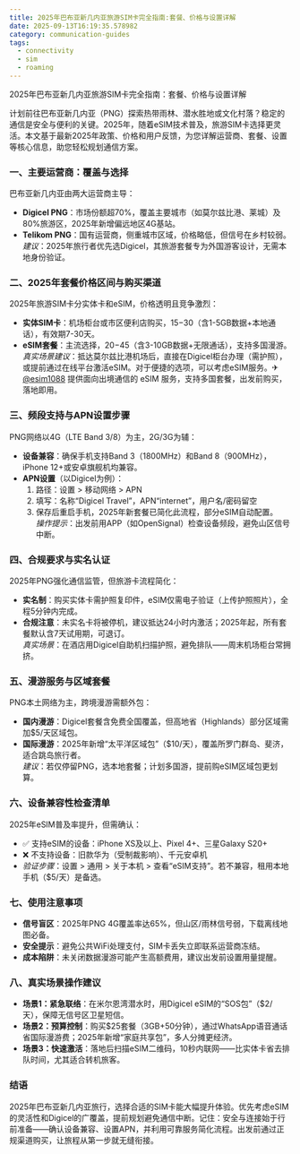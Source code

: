 ```yaml
---
title: 2025年巴布亚新几内亚旅游SIM卡完全指南:套餐、价格与设置详解
date: 2025-09-13T16:19:35.578982
category: communication-guides
tags:
  - connectivity
  - sim
  - roaming
---
```


2025年巴布亚新几内亚旅游SIM卡完全指南：套餐、价格与设置详解

计划前往巴布亚新几内亚（PNG）探索热带雨林、潜水胜地或文化村落？稳定的通信是安全与便利的关键。2025年，随着eSIM技术普及，旅游SIM卡选择更灵活。本文基于最新2025年政策、价格和用户反馈，为您详解运营商、套餐、设置等核心信息，助您轻松规划通信方案。

### 一、主要运营商：覆盖与选择  
巴布亚新几内亚由两大运营商主导：  
- **Digicel PNG**：市场份额超70%，覆盖主要城市（如莫尔兹比港、莱城）及80%旅游区，2025年新增偏远地区4G基站。  
- **Telikom PNG**：国有运营商，侧重城市区域，价格略低，但信号在乡村较弱。  
*建议*：2025年旅行者优先选Digicel，其旅游套餐专为外国游客设计，无需本地身份验证。

### 二、2025年套餐价格区间与购买渠道  
2025年旅游SIM卡分实体卡和eSIM，价格透明且竞争激烈：  
- **实体SIM卡**：机场柜台或市区便利店购买，$15-$30（含1-5GB数据+本地通话），有效期7-30天。  
- **eSIM套餐**：主流选择，$20-$45（含3-10GB数据+无限通话），支持多国漫游。  
*真实场景建议*：抵达莫尔兹比港机场后，直接在Digicel柜台办理（需护照），或提前通过在线平台激活eSIM。对于便捷的选项，可以考虑eSIM服务。✈ [@esim1088](https://t.me/s/esim1088) 提供面向出境通信的 eSIM 服务，支持多国套餐，出发前购买，落地即用。

### 三、频段支持与APN设置步骤  
PNG网络以4G（LTE Band 3/8）为主，2G/3G为辅：  
- **设备兼容**：确保手机支持Band 3（1800MHz）和Band 8（900MHz），iPhone 12+或安卓旗舰机均兼容。  
- **APN设置**（以Digicel为例）：  
  1. 路径：设置 > 移动网络 > APN  
  2. 填写：名称“Digicel Travel”，APN“internet”，用户名/密码留空  
  3. 保存后重启手机，2025年新套餐已简化此流程，部分eSIM自动配置。  
*操作提示*：出发前用APP（如OpenSignal）检查设备频段，避免山区信号中断。

### 四、合规要求与实名认证  
2025年PNG强化通信监管，但旅游卡流程简化：  
- **实名制**：购买实体卡需护照复印件，eSIM仅需电子验证（上传护照照片），全程5分钟内完成。  
- **合规注意**：未实名卡将被停机，建议抵达24小时内激活；2025年起，所有套餐默认含7天试用期，可退订。  
*真实场景*：在酒店用Digicel自助机扫描护照，避免排队——周末机场柜台常拥挤。

### 五、漫游服务与区域套餐  
PNG本土网络为主，跨境漫游需额外包：  
- **国内漫游**：Digicel套餐含免费全国覆盖，但高地省（Highlands）部分区域需加$5/天区域包。  
- **国际漫游**：2025年新增“太平洋区域包”（$10/天），覆盖所罗门群岛、斐济，适合跳岛旅行者。  
*建议*：若仅停留PNG，选本地套餐；计划多国游，提前购eSIM区域包更划算。

### 六、设备兼容性检查清单  
2025年eSIM普及率提升，但需确认：  
- ✅ 支持eSIM的设备：iPhone XS及以上、Pixel 4+、三星Galaxy S20+  
- ❌ 不支持设备：旧款华为（受制裁影响）、千元安卓机  
- *验证步骤*：设置 > 通用 > 关于本机 > 查看“eSIM支持”。若不兼容，租用本地手机（$5/天）是备选。

### 七、使用注意事项  
- **信号盲区**：2025年PNG 4G覆盖率达65%，但山区/雨林信号弱，下载离线地图必备。  
- **安全提示**：避免公共WiFi处理支付，SIM卡丢失立即联系运营商冻结。  
- **成本陷阱**：未关闭数据漫游可能产生高额费用，建议出发前设置用量提醒。

### 八、真实场景操作建议  
- **场景1：紧急联络**：在米尔恩湾潜水时，用Digicel eSIM的“SOS包”（$2/天），保障无信号区卫星短信。  
- **场景2：预算控制**：购买$25套餐（3GB+50分钟），通过WhatsApp语音通话省国际漫游费；2025年新增“家庭共享包”，多人分摊更经济。  
- **场景3：快速激活**：落地后扫描eSIM二维码，10秒内联网——比实体卡省去排队时间，尤其适合转机旅客。

### 结语  
2025年巴布亚新几内亚旅行，选择合适的SIM卡能大幅提升体验。优先考虑eSIM的灵活性和Digicel的广覆盖，提前规划避免通信中断。记住：安全与连接始于行前准备——确认设备兼容、设置APN，并利用可靠服务简化流程。出发前通过正规渠道购买，让旅程从第一步就无缝衔接。